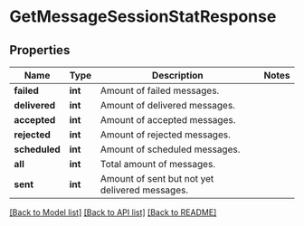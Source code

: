 # GetMessageSessionStatResponse

## Properties
Name | Type | Description | Notes
------------ | ------------- | ------------- | -------------
**failed** | **int** | Amount of failed messages. | 
**delivered** | **int** | Amount of delivered messages. | 
**accepted** | **int** | Amount of accepted messages. | 
**rejected** | **int** | Amount of rejected messages. | 
**scheduled** | **int** | Amount of scheduled messages. | 
**all** | **int** | Total amount of messages. | 
**sent** | **int** | Amount of sent but not yet delivered messages. | 

[[Back to Model list]](../README.md#documentation-for-models) [[Back to API list]](../README.md#documentation-for-api-endpoints) [[Back to README]](../README.md)


